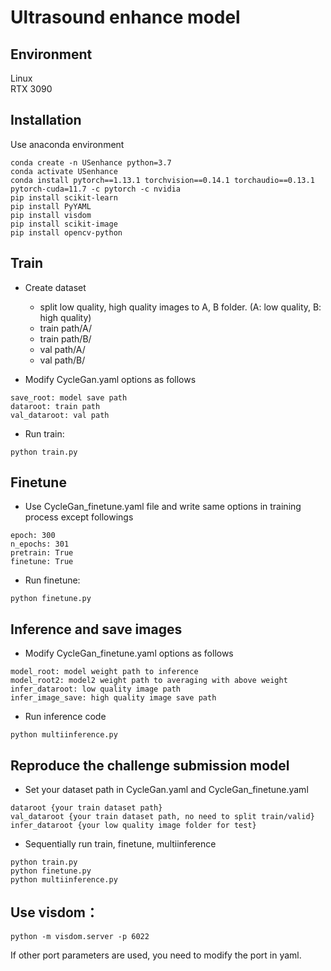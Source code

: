 # Ultrasound enhance model

## Environment
Linux         
RTX 3090

## Installation
Use anaconda environment
```
conda create -n USenhance python=3.7
conda activate USenhance
conda install pytorch==1.13.1 torchvision==0.14.1 torchaudio==0.13.1 pytorch-cuda=11.7 -c pytorch -c nvidia
pip install scikit-learn
pip install PyYAML
pip install visdom
pip install scikit-image
pip install opencv-python
```

## Train
- Create dataset 
   -  split low quality, high quality images to A, B folder. (A: low quality, B: high quality)
   -  train path/A/
   -  train path/B/
   -  val path/A/
   -  val path/B/ 

- Modify CycleGan.yaml options as follows
```
save_root: model save path
dataroot: train path
val_dataroot: val path
```
- Run train:
 ```
python train.py
```
## Finetune
- Use CycleGan_finetune.yaml file and write same options in training process except followings

```
epoch: 300
n_epochs: 301
pretrain: True
finetune: True
```
- Run finetune:
```
python finetune.py
```



## Inference and save images

- Modify CycleGan_finetune.yaml options as follows
```
model_root: model weight path to inference
model_root2: model2 weight path to averaging with above weight
infer_dataroot: low quality image path
infer_image_save: high quality image save path
```
- Run inference code
```
python multiinference.py
```

## Reproduce the challenge submission model
- Set your dataset path in CycleGan.yaml and CycleGan_finetune.yaml

```
dataroot {your train dataset path}
val_dataroot {your train dataset path, no need to split train/valid}
infer_dataroot {your low quality image folder for test}
```
- Sequentially run train, finetune, multiinference 
```
python train.py
python finetune.py
python multiinference.py
```
## Use visdom：
```
python -m visdom.server -p 6022
```
If other port parameters are used, you need to modify the port in yaml.

